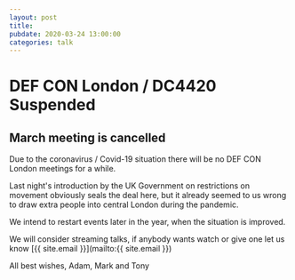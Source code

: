 ```yaml
---
layout: post
title:
pubdate: 2020-03-24 13:00:00
categories: talk
---
```

# DEF CON London / DC4420 Suspended

## March meeting is cancelled

Due to the coronavirus / Covid-19 situation there will be no DEF CON London meetings for a while.

Last night's introduction by the UK Government on restrictions on movement obviously seals the deal here, but it already seemed to us wrong to draw extra people into central London during the pandemic.

We intend to restart events later in the year, when the situation is improved.

We will consider streaming talks, if anybody wants watch or give one let us know [{{ site.email }}](mailto:{{ site.email }}) 

All best wishes,
Adam, Mark and Tony
